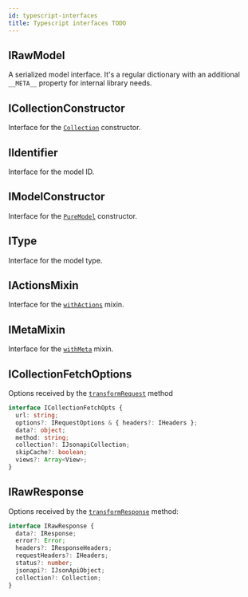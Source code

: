 ```yaml
---
id: typescript-interfaces
title: Typescript interfaces TODO
---
```


## IRawModel

A serialized model interface. It's a regular dictionary with an additional `__META__` property for internal library needs.

## ICollectionConstructor

Interface for the [`Collection`](../api-reference/collection) constructor.

## IIdentifier

Interface for the model ID.

## IModelConstructor

Interface for the [`PureModel`](../api-reference/pure-model) constructor.

## IType

Interface for the model type.

## IActionsMixin

Interface for the [`withActions`](../mixins/with-actions) mixin.

## IMetaMixin

Interface for the [`withMeta`](../mixins/with-meta) mixin.

## ICollectionFetchOptions

Options received by the [`transformRequest`](jsonapi-config#transformrequest) method

```typescript
interface ICollectionFetchOpts {
  url: string;
  options?: IRequestOptions & { headers?: IHeaders };
  data?: object;
  method: string;
  collection?: IJsonapiCollection;
  skipCache?: boolean;
  views?: Array<View>;
}
```

## IRawResponse

Options received by the [`transformResponse`](JSONAPI-Config#transformresponse) method:

```typescript
interface IRawResponse {
  data?: IResponse;
  error?: Error;
  headers?: IResponseHeaders;
  requestHeaders?: IHeaders;
  status?: number;
  jsonapi?: IJsonApiObject;
  collection?: Collection;
}
```
